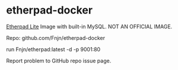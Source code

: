 # etherpad-docker
[Etherpad Lite](http://etherpad.org/) Image with built-in MySQL. NOT AN OFFICIAL IMAGE.<br/>


Repo: github.com/Fnjn/etherpad-docker<br/>

run Fnjn/etherpad:latest -d  -p 9001:80


Report problem to GitHub repo issue page.<br/>
